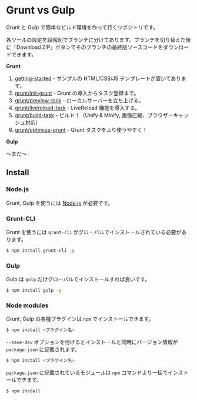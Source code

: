 # Grunt vs Gulp

Grunt と Gulp で簡単なビルド環境を作って行くリポジトリです。

各ツールの設定を段階別でブランチに分けてあります。ブランチを切り替えた後に「Download ZIP」ボタンでそのブランチの最終版ソースコードをダウンロードできます。

**Grunt**

1. [getting-started](https://github.com/heavymery/grunt-vs-gulp/tree/grunt/getting-started) - サンプルの HTML/CSS/JS テンプレートが置いてあります。
2. [grunt/init-grunt](https://github.com/heavymery/grunt-vs-gulp/tree/grunt/init-grunt) - Grunt の導入からタスク登録まで。
3. [grunt/preview-task](https://github.com/heavymery/grunt-vs-gulp/tree/grunt/preview-task) - ローカルサーバーを立ち上げる。
4. [grunt/livereload-task](https://github.com/heavymery/grunt-vs-gulp/tree/grunt/livereload-task) - LiveReload 機能を導入する。
5. [grunt/build-task](https://github.com/heavymery/grunt-vs-gulp/tree/grunt/build-task) - ビルド！（Unify & Minify, 画像圧縮、ブラウザーキャッシュ対応）
6. [grunt/optimize-grunt](https://github.com/heavymery/grunt-vs-gulp/tree/grunt/optimize-grunt) - Grunt タスクをより使うやすく！

**Gulp**

〜まだ〜

## Install 

### Node.js 

Grunt, Gulp を使うには [Node.js](http://nodejs.org/) が必要です。

### Grunt-CLI

Grunt を使うには `grunt-cli` がグローバルでインストールされている必要があります。

```sh
$ npm install grunt-cli -g
```

### Gulp

Gulp は `gulp` だけグローバルでインストールすれば良いです。

```sh
$ npm install gulp -g
```

### Node modules

Grunt, Gulp の各種プラグインは `npm` でインストールできます。

```sh
$ npm install <プラグイン名>
```

`--save-dev` オプションを付けるとインストールと同時にバージョン情報が `package.json` に記載されます。

```sh
$ npm install <プラグイン名>
```

`package.json` に記載されているモジュールは `npm` コマンドより一括でインストールできます。

```sh
$ npm install
```

